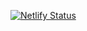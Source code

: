 [![Netlify Status](https://api.netlify.com/api/v1/badges/9b8981c5-5c07-4cc7-8d12-96edeb62cca8/deploy-status)](https://app.netlify.com/sites/gracious-pike-15f147/deploys)
